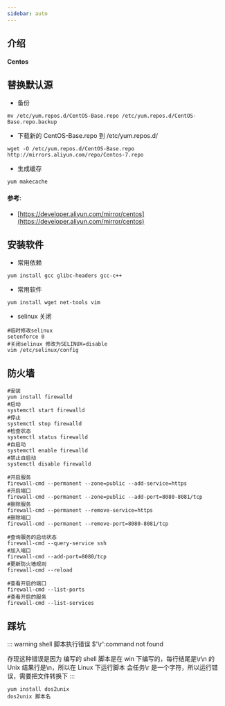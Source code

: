 ```yaml
---
sidebar: auto
---
```


## 介绍

#### Centos

## 替换默认源

- 备份

```shell
mv /etc/yum.repos.d/CentOS-Base.repo /etc/yum.repos.d/CentOS-Base.repo.backup
```

- 下载新的 CentOS-Base.repo 到 /etc/yum.repos.d/

```shell
wget -O /etc/yum.repos.d/CentOS-Base.repo http://mirrors.aliyun.com/repo/Centos-7.repo
```

- 生成缓存

```shell
yum makecache
```

#### 参考:

- [https://developer.aliyun.com/mirror/centos](https://developer.aliyun.com/mirror/centos)

## 安装软件

- 常用依赖

```shell
yum install gcc glibc-headers gcc-c++
```

- 常用软件

```shell
yum install wget net-tools vim
```

- selinux 关闭

```shell
#临时修改selinux
setenforce 0
#关闭selinux 修改为SELINUX=disable
vim /etc/selinux/config
```

## 防火墙

```shell
#安装
yum install firewalld
#启动
systemctl start firewalld
#停止
systemctl stop firewalld
#检查状态
systemctl status firewalld
#自启动
systemctl enable firewalld
#禁止自启动
systemctl disable firewalld

#开启服务
firewall-cmd --permanent --zone=public --add-service=https
#开启端口
firewall-cmd --permanent --zone=public --add-port=8080-8081/tcp
#删除服务
firewall-cmd --permanent --remove-service=https
#删除端口
firewall-cmd --permanent --remove-port=8080-8081/tcp

#查询服务的启动状态
firewall-cmd --query-service ssh
#加入端口
firewall-cmd --add-port=8080/tcp
#更新防火墙规则
firewall-cmd --reload

#查看开启的端口
firewall-cmd --list-ports
#查看开启的服务
firewall-cmd --list-services
```

## 踩坑

::: warning
shell 脚本执行错误 \$'\r':command not found

存现这种错误是因为 编写的 shell 脚本是在 win 下编写的，每行结尾是\r\n 的 Unix 结果行是\n，所以在 Linux 下运行脚本 会任务\r 是一个字符，所以运行错误，需要把文件转换下
:::

```shell
yum install dos2unix
dos2unix 脚本名
```
